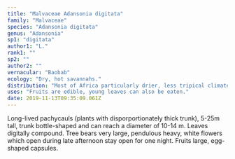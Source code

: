 ```yaml
---
title: "Malvaceae Adansonia digitata"
family: "Malvaceae"
species: "Adansonia digitata"
genus: "Adansonia"
sp1: "digitata"
author1: "L."
rank1: ""
sp2: ""
author2: ""
vernacular: "Baobab"
ecology: "Dry, hot savannahs."
distribution: "Most of Africa particularly drier, less tripical climates of Africa."
uses: "Fruits are edible, young leaves can also be eaten."
date: 2019-11-13T09:35:09.061Z
---
```

Long-lived pachycauls (plants with disporportionately thick trunk), 5-25m tall, trunk bottle-shaped and can reach a diameter of 10-14 m. Leaves digitally compound. Tree bears very large, pendulous heavy, white flowers which open during late afternoon stay open for one night. Fruits large, egg-shaped capsules.